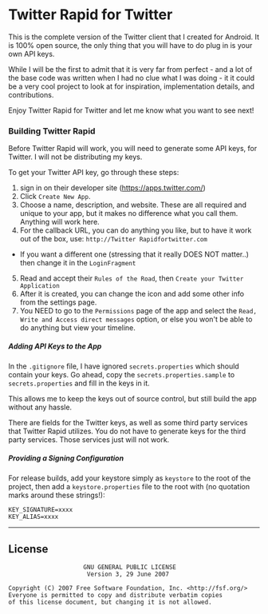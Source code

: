 # Twitter Rapid for Twitter


This is the complete version of the Twitter client that I created for Android. It is 100% open source, the only thing that you will have to do plug in is your own API keys.

While I will be the first to admit that it is very far from perfect - and a lot of the base code was written when I had no clue what I was doing - it it could be a very cool project to look at for inspiration, implementation details, and contributions.

Enjoy Twitter Rapid for Twitter and let me know what you want to see next!

### Building Twitter Rapid

Before Twitter Rapid will work, you will need to generate some API keys, for Twitter. I will not be distributing my keys.

To get your Twitter API key, go through these steps:

1. sign in on their developer site (https://apps.twitter.com/)
2. Click `Create New App`.
3. Choose a name, description, and website. These are all required and unique to your app, but it makes no difference what you call them. Anything will work here.
4. For the callback URL, you can do anything you like, but to have it work out of the box, use: `http://Twitter Rapidfortwitter.com`
  * If you want a different one (stressing that it really DOES NOT matter..) then change it in the `LoginFragment`
5. Read and accept their `Rules of the Road`, then `Create your Twitter Application`
6. After it is created, you can change the icon and add some other info from the settings page.
7. You NEED to go to the `Permissions` page of the app and select the `Read, Write and Access direct messages` option, or else you won't be able to do anything but view your timeline.

##### Adding API Keys to the App

In the `.gitignore` file, I have ignored `secrets.properties` which should contain your keys. Go ahead, copy the `secrets.properties.sample` to `secrets.properties` and fill in the keys in it.

This allows me to keep the keys out of source control, but still build the app without any hassle.

There are fields for the Twitter keys, as well as some third party services that Twitter Rapid utilizes. You do not have to generate keys for the third party services. Those services just will not work.

##### Providing a Signing Configuration

For release builds, add your keystore simply as `keystore` to the root of the project, then add a `keystore.properties` file to the root with (no quotation marks around these strings!):

```
KEY_SIGNATURE=xxxx
KEY_ALIAS=xxxx
```



---

## License
                         GNU GENERAL PUBLIC LICENSE
                          Version 3, 29 June 2007

    Copyright (C) 2007 Free Software Foundation, Inc. <http://fsf.org/>
    Everyone is permitted to copy and distribute verbatim copies
    of this license document, but changing it is not allowed.
                        
